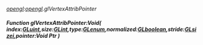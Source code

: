 _[opengl](../../modules/opengl/opengl-module.md):[opengl](../../modules/opengl/opengl-module.md).glVertexAttribPointer_
##### Function glVertexAttribPointer:Void( index:[GLuint](../../modules/opengl/opengl-gluint.md),size:[GLint](../../modules/opengl/opengl-glint.md),type:[GLenum](../../modules/opengl/opengl-glenum.md),normalized:[GLboolean](../../modules/opengl/opengl-glboolean.md),stride:[GLsizei](../../modules/opengl/opengl-glsizei.md),pointer:Void Ptr )
